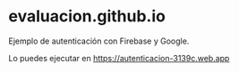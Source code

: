 # evaluacion.github.io
Ejemplo de autenticación con Firebase y Google.

Lo puedes ejecutar en https://autenticacion-3139c.web.app

